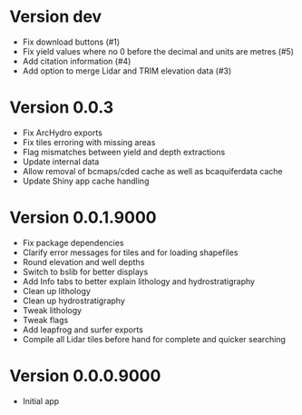 # Version dev
* Fix download buttons (#1)
* Fix yield values where no 0 before the decimal and units are metres (#5)
* Add citation information (#4)
* Add option to merge Lidar and TRIM elevation data (#3)

# Version 0.0.3
* Fix ArcHydro exports
* Fix tiles erroring with missing areas
* Flag mismatches between yield and depth extractions
* Update internal data
* Allow removal of bcmaps/cded cache as well as bcaquiferdata cache
* Update Shiny app cache handling

# Version 0.0.1.9000
- Fix package dependencies
- Clarify error messages for tiles and for loading shapefiles
- Round elevation and well depths
- Switch to bslib for better displays
- Add Info tabs to better explain lithology and hydrostratigraphy
- Clean up lithology
- Clean up hydrostratigraphy
- Tweak lithology
- Tweak flags
- Add leapfrog and surfer exports
- Compile all Lidar tiles before hand for complete and quicker searching



# Version 0.0.0.9000
- Initial app
